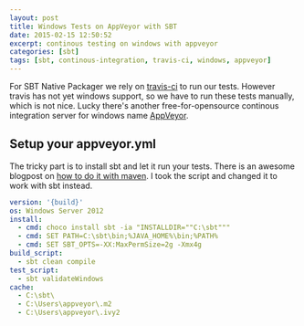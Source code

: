 ```yaml
---
layout: post
title: Windows Tests on AppVeyor with SBT
date: 2015-02-15 12:50:52
excerpt: continous testing on windows with appveyor
categories: [sbt]
tags: [sbt, continous-integration, travis-ci, windows, appveyor]
---
```


For SBT Native Packager we rely on [travis-ci][travis-ci] to run our tests. However travis has not yet windows support,
so we have to run these tests manually, which is not nice. Lucky there's another free-for-opensource
continous integration server for windows name [AppVeyor][appveyor].

## Setup your appveyor.yml

The tricky part is to install sbt and let it run your tests. There is an awesome blogpost on
[how to do it with maven][maven-appveyor].
I took the script and changed it to work with sbt instead.

```yaml
version: '{build}'
os: Windows Server 2012
install:
  - cmd: choco install sbt -ia "INSTALLDIR=""C:\sbt"""
  - cmd: SET PATH=C:\sbt\bin;%JAVA_HOME%\bin;%PATH%
  - cmd: SET SBT_OPTS=-XX:MaxPermSize=2g -Xmx4g
build_script:
  - sbt clean compile
test_script:
  - sbt validateWindows
cache:
  - C:\sbt\
  - C:\Users\appveyor\.m2
  - C:\Users\appveyor\.ivy2
```


[appveyor]:  http://www.appveyor.com/
[maven-appveyor]: http://www.yegor256.com/2015/01/10/windows-appveyor-maven.html
[travis-ci]: https://travis-ci.org/sbt/sbt-native-packager
